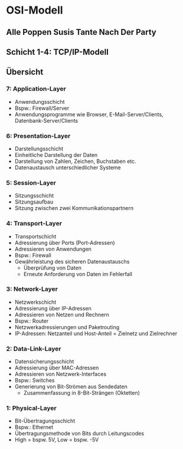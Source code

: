 # OSI-Modell

## Alle Poppen Susis Tante Nach Der Party
## Schicht 1-4: TCP/IP-Modell

## Übersicht

### 7: Application-Layer
- Anwendungsschicht
- Bspw.: Firewall/Server
- Anwendungsprogramme wie Browser, E-Mail-Server/Clients, Datenbank-Server/Clients

### 6: Presentation-Layer
- Darstellungsschicht
- Einheitliche Darstellung der Daten
- Darstellung von Zahlen, Zeichen, Buchstaben etc.
- Datenaustausch unterschiedlicher Systeme

### 5: Session-Layer
- Sitzungsschicht
- Sitzungsaufbau
- Sitzung zwischen zwei Kommunikationspartnern

### 4: Transport-Layer
- Transportschicht
- Adressierung über Ports (Port-Adressen)
- Adressieren von Anwendungen
- Bspw.: Firewall
- Gewährleistung des sicheren Datenaustauschs
  - Überprüfung von Daten
  - Erneute Anforderung von Daten im Fehlerfall

### 3: Network-Layer
- Netzwerkschicht
- Adressierung über IP-Adressen
- Adressieren von Netzen und Rechnern
- Bspw.: Router
- Netzwerkadressierungen und Paketrouting
- IP-Adressen: Netzanteil und Host-Anteil = Zielnetz und Zielrechner

### 2: Data-Link-Layer
- Datensicherungsschicht
- Adressierung über MAC-Adressen
- Adressieren von Netzwerk-Interfaces
- Bspw.: Switches
- Generierung von Bit-Strömen aus Sendedaten
  - Zusammenfassung in 8-Bit-Strängen (Oktetten)

### 1: Physical-Layer
- Bit-Übertragungsschicht
- Bspw.: Ethernet
- Übertragungsmethode von Bits durch Leitungscodes
- High = bspw. 5V, Low = bspw. -5V
